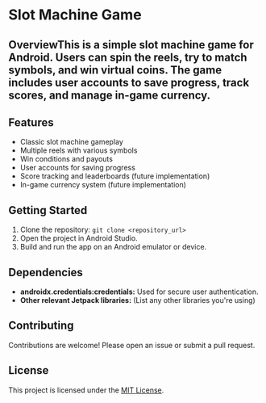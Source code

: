 # Slot Machine Game

## OverviewThis is a simple slot machine game for Android. Users can spin the reels, try to match symbols, and win virtual coins. The game includes user accounts to save progress, track scores, and manage in-game currency.

## Features

* Classic slot machine gameplay
* Multiple reels with various symbols
* Win conditions and payouts
* User accounts for saving progress
* Score tracking and leaderboards (future implementation)
* In-game currency system (future implementation)

## Getting Started

1. Clone the repository: `git clone <repository_url>`
2. Open the project in Android Studio.
3. Build and run the app on an Android emulator or device.

## Dependencies

* **androidx.credentials:credentials:** Used for secure user authentication.
* **Other relevant Jetpack libraries:** (List any other libraries you're using)

## Contributing

Contributions are welcome! Please open an issue or submit a pull request.

## License

This project is licensed under the [MIT License](LICENSE).
